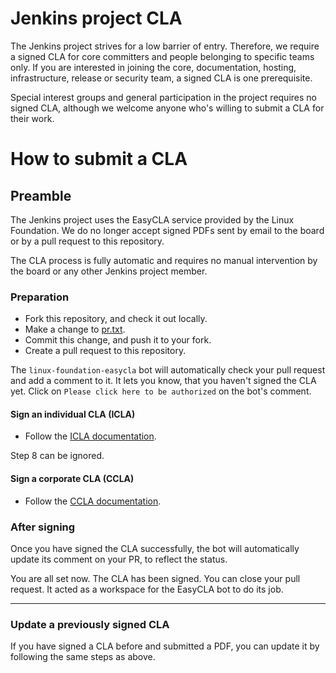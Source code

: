 # Jenkins project CLA

The Jenkins project strives for a low barrier of entry. Therefore, we require a signed CLA for core committers and people belonging to specific teams only.
If you are interested in joining the core, documentation, hosting, infrastructure, release or security team, a signed CLA is one prerequisite.

Special interest groups and general participation in the project requires no signed CLA, although we welcome anyone who's willing to submit a CLA for their work.

# How to submit a CLA

## Preamble

The Jenkins project uses the EasyCLA service provided by the Linux Foundation. We do no longer accept signed PDFs sent by email to the board or by a pull request to this repository.

The CLA process is fully automatic and requires no manual intervention by the board or any other Jenkins project member.

### Preparation

- Fork this repository, and check it out locally.
- Make a change to [pr.txt](https://github.com/jenkinsci/infra-cla/blob/master/pr.txt).
- Commit this change, and push it to your fork.
- Create a pull request to this repository.

The `linux-foundation-easycla` bot will automatically check your pull request and add a comment to it.
It lets you know, that you haven't signed the CLA yet. Click on `Please click here to be authorized` on the bot's comment.

#### Sign an individual CLA (ICLA)

- Follow the [ICLA documentation](https://docs.linuxfoundation.org/lfx/easycla/v2-current/contributors/individual-contributor#github).

Step 8 can be ignored.

#### Sign a corporate CLA (CCLA)

- Follow the [CCLA documentation](https://docs.linuxfoundation.org/lfx/easycla/v2-current/contributors/corporate-contributor#github).

### After signing

Once you have signed the CLA successfully, the bot will automatically update its comment on your PR, to reflect the status.

You are all set now. The CLA has been signed. You can close your pull request. It acted as a workspace for the EasyCLA bot to do its job.

---

### Update a previously signed CLA

If you have signed a CLA before and submitted a PDF, you can update it by following the same steps as above.
